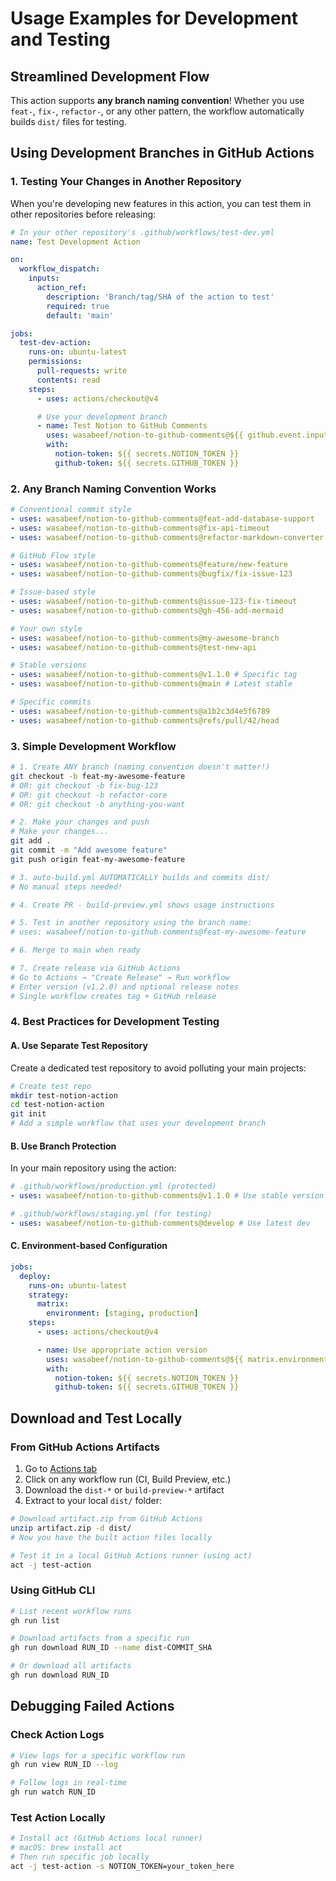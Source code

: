 # Usage Examples for Development and Testing

## Streamlined Development Flow

This action supports **any branch naming convention**! Whether you use `feat-`, `fix-`, `refactor-`, or any other pattern, the workflow automatically builds `dist/` files for testing.

## Using Development Branches in GitHub Actions

### 1. Testing Your Changes in Another Repository

When you're developing new features in this action, you can test them in other repositories before releasing:

```yaml
# In your other repository's .github/workflows/test-dev.yml
name: Test Development Action

on:
  workflow_dispatch:
    inputs:
      action_ref:
        description: 'Branch/tag/SHA of the action to test'
        required: true
        default: 'main'

jobs:
  test-dev-action:
    runs-on: ubuntu-latest
    permissions:
      pull-requests: write
      contents: read
    steps:
      - uses: actions/checkout@v4

      # Use your development branch
      - name: Test Notion to GitHub Comments
        uses: wasabeef/notion-to-github-comments@${{ github.event.inputs.action_ref }}
        with:
          notion-token: ${{ secrets.NOTION_TOKEN }}
          github-token: ${{ secrets.GITHUB_TOKEN }}
```

### 2. Any Branch Naming Convention Works

```yaml
# Conventional commit style
- uses: wasabeef/notion-to-github-comments@feat-add-database-support
- uses: wasabeef/notion-to-github-comments@fix-api-timeout
- uses: wasabeef/notion-to-github-comments@refactor-markdown-converter

# GitHub Flow style
- uses: wasabeef/notion-to-github-comments@feature/new-feature
- uses: wasabeef/notion-to-github-comments@bugfix/fix-issue-123

# Issue-based style
- uses: wasabeef/notion-to-github-comments@issue-123-fix-timeout
- uses: wasabeef/notion-to-github-comments@gh-456-add-mermaid

# Your own style
- uses: wasabeef/notion-to-github-comments@my-awesome-branch
- uses: wasabeef/notion-to-github-comments@test-new-api

# Stable versions
- uses: wasabeef/notion-to-github-comments@v1.1.0 # Specific tag
- uses: wasabeef/notion-to-github-comments@main # Latest stable

# Specific commits
- uses: wasabeef/notion-to-github-comments@a1b2c3d4e5f6789
- uses: wasabeef/notion-to-github-comments@refs/pull/42/head
```

### 3. Simple Development Workflow

```bash
# 1. Create ANY branch (naming convention doesn't matter!)
git checkout -b feat-my-awesome-feature
# OR: git checkout -b fix-bug-123
# OR: git checkout -b refactor-core
# OR: git checkout -b anything-you-want

# 2. Make your changes and push
# Make your changes...
git add .
git commit -m "Add awesome feature"
git push origin feat-my-awesome-feature

# 3. auto-build.yml AUTOMATICALLY builds and commits dist/
# No manual steps needed!

# 4. Create PR - build-preview.yml shows usage instructions

# 5. Test in another repository using the branch name:
# uses: wasabeef/notion-to-github-comments@feat-my-awesome-feature

# 6. Merge to main when ready

# 7. Create release via GitHub Actions
# Go to Actions → "Create Release" → Run workflow
# Enter version (v1.2.0) and optional release notes
# Single workflow creates tag + GitHub release
```

### 4. Best Practices for Development Testing

#### A. Use Separate Test Repository

Create a dedicated test repository to avoid polluting your main projects:

```bash
# Create test repo
mkdir test-notion-action
cd test-notion-action
git init
# Add a simple workflow that uses your development branch
```

#### B. Use Branch Protection

In your main repository using the action:

```yaml
# .github/workflows/production.yml (protected)
- uses: wasabeef/notion-to-github-comments@v1.1.0 # Use stable version

# .github/workflows/staging.yml (for testing)
- uses: wasabeef/notion-to-github-comments@develop # Use latest dev
```

#### C. Environment-based Configuration

```yaml
jobs:
  deploy:
    runs-on: ubuntu-latest
    strategy:
      matrix:
        environment: [staging, production]
    steps:
      - uses: actions/checkout@v4

      - name: Use appropriate action version
        uses: wasabeef/notion-to-github-comments@${{ matrix.environment == 'production' && 'v1.1.0' || 'develop' }}
        with:
          notion-token: ${{ secrets.NOTION_TOKEN }}
          github-token: ${{ secrets.GITHUB_TOKEN }}
```

## Download and Test Locally

### From GitHub Actions Artifacts

1. Go to [Actions tab](../../actions)
2. Click on any workflow run (CI, Build Preview, etc.)
3. Download the `dist-*` or `build-preview-*` artifact
4. Extract to your local `dist/` folder:

```bash
# Download artifact.zip from GitHub Actions
unzip artifact.zip -d dist/
# Now you have the built action files locally

# Test it in a local GitHub Actions runner (using act)
act -j test-action
```

### Using GitHub CLI

```bash
# List recent workflow runs
gh run list

# Download artifacts from a specific run
gh run download RUN_ID --name dist-COMMIT_SHA

# Or download all artifacts
gh run download RUN_ID
```

## Debugging Failed Actions

### Check Action Logs

```bash
# View logs for a specific workflow run
gh run view RUN_ID --log

# Follow logs in real-time
gh run watch RUN_ID
```

### Test Action Locally

```bash
# Install act (GitHub Actions local runner)
# macOS: brew install act
# Then run specific job locally
act -j test-action -s NOTION_TOKEN=your_token_here
```

